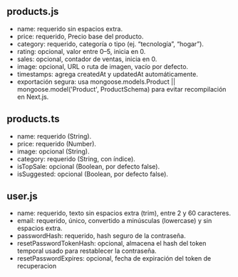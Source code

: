 ## products.js
- name: requerido sin espacios extra.
- price: requerido, Precio base del producto.
- category: requerido, categoría o tipo (ej. “tecnología”, “hogar”).
- rating: opcional, valor entre 0–5, inicia en 0.
- sales: opcional, contador de ventas, inicia en 0.
- image: opcional, URL o ruta de imagen, vacío por defecto.
- timestamps: agrega createdAt y updatedAt automáticamente.
- exportación segura: usa mongoose.models.Product || mongoose.model('Product', ProductSchema) para evitar recompilación en Next.js.
## products.ts
- name: requerido (String).
- price: requerido (Number).
- image: opcional (String).
- category: requerido (String, con índice).
- isTopSale: opcional (Boolean, por defecto false).
- isSuggested: opcional (Boolean, por defecto false).
## user.js
- name: requerido, texto sin espacios extra (trim), entre 2 y 60 caracteres.
- email: requerido, único, convertido a minúsculas (lowercase) y sin espacios extra.
- passwordHash: requerido, hash seguro de la contraseña.
- resetPasswordTokenHash: opcional, almacena el hash del token temporal usado para restablecer la contraseña.
- resetPasswordExpires: opcional, fecha de expiración del token de recuperacion
